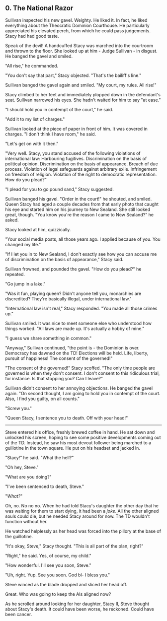 ## 0. The National Razor

Sullivan inspected his new gavel. Weighty. He liked it. In fact, he liked everything about the Theocratic Dominion Courthouse. He particularly appreciated his elevated perch, from which he could pass judgements. Stacy had had good taste.

Speak of the devil! A handcuffed Stacy was marched into the courtroom and thrown to the floor. She looked up at him - Judge Sullivan - in disgust. He banged the gavel and smiled.

"All rise," he commanded.

"You don't say that part," Stacy objected. "That's the bailiff's line."

Sullivan banged the gavel again and smiled. "My court, my rules. All rise!"

Stacy climbed to her feet and immediately plopped down in the defendant's seat. Sullivan narrowed his eyes. She hadn't waited for him to say "at ease."

"I should hold you in contempt of the court," he said.

"Add it to my list of charges."

Sullivan looked at the piece of paper in front of him. It was covered in charges. "I don't think I have room," he said.

"Let's get on with it then."

"Very well. Stacy, you stand accused of the following violations of international law: Harbouring fugitives. Discrimination on the basis of political opinion. Discrimination on the basis of appearance. Breach of due process. Violation of legal safeguards against arbitrary exile. Infringement on freedom of religion. Violation of the right to democratic representation. How do you plead?"

"I plead for you to go pound sand," Stacy suggested.

Sullivan banged his gavel. "Order in the court!" he shouted, and smiled. Queen Stacy had aged a couple decades from that early photo that caught his eye and started him on his journey to New Sealand. She still looked great, though. "You know you're the reason I came to New Sealand?" he asked.

Stacy looked at him, quizzically.

"Your social media posts, all those years ago. I applied because of you. You changed my life."

"If I let you in to New Sealand, I don't exactly see how you can accuse me of discrimination on the basis of appearance," Stacy said.

Sullivan frowned, and pounded the gavel. "How do you plead?" he repeated.

"Go jump in a lake."

"Was it fun, playing queen? Didn't anyone tell you, monarchies are discredited? They're basically illegal, under international law."

"International law isn't real," Stacy responded. "You made all those crimes up."

Sullivan smiled. It was nice to meet someone else who understood how things worked. "All laws are made up. It's actually a hobby of mine."

"I guess we share something in common."

"Anyway," Sullivan continued, "the point is - the Dominion is over. Democracy has dawned on the TD! Elections will be held. Life, liberty, pursuit of happiness! The consent of the governed!"

"The consent of the governed!" Stacy scoffed. "The only time people are governed is when they don't consent. I don't consent to this ridiculous trial, for instance. Is that stopping you? Can I leave?"

Sullivan didn't consent to her annoying objections. He banged the gavel again. "On second thought, I am going to hold you in contempt of the court. Also, I find you guilty, on all counts."

"Screw you."

"Queen Stacy, I sentence you to death. Off with your head!"

---

Steve entered his office, freshly brewed coffee in hand. He sat down and unlocked his screen, hoping to see some positive developments coming out of the TD. Instead, he saw his most devout follower being marched to a guillotine in the town square. He put on his headset and jacked in.

"Stacy!" he said. "What the hell?" 

"Oh hey, Steve."

"What are you doing?"

"I've been sentenced to death, Steve."

"_What?_"

Oh, no. No no no. When he had told Stacy's daughter the other day that he was waiting for them to start dying, it had been a _joke_. All the other aligned souls could die, but he needed Stacy around for now. The TD wouldn't function without her.

He watched helplessly as her head was forced into the pillory at the base of the guillotine.

"It's okay, Steve," Stacy thought. "This is all part of the plan, right?"

"Right," he said. Yes, of course, my child."

"How wonderful. I'll see you soon, Steve."

"Uh, right. Yup. See you soon. God bl- I bless you."

Steve winced as the blade dropped and sliced her head off.

Great. Who was going to keep the AIs aligned now?

As he scrolled around looking for her daughter, Stacy II, Steve thought about Stacy's death. It could have been worse, he reckoned. Could have been cancer.
